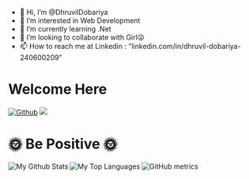 - 👋 Hi, I’m @DhruvilDobariya
- 👀 I’m interested in Web Development
- 🌱 I’m currently learning .Net
- 💞️ I’m looking to collaborate with Girl😜
- 📫 How to reach me at Linkedin : "linkedin.com/in/dhruvil-dobariya-240600209"

<!---
DhruvilDobariya/DhruvilDobariya is a ✨ special ✨ repository because its `README.md` (this file) appears on your GitHub profile.
You can click the Preview link to take a look at your changes.
--->

# Welcome Here #

[![Github](https://img.shields.io/github/followers/DhruvilDobariya?label=Follow&style=social)](https://github.com/DhruvilDobariya)
![](https://visitor-badge.laobi.icu/badge?page_id=DhruvilDobariya.DhruvilDobariya)

# 🌞 Be Positive 🌞 #


<img align="left" alt="My Github Stats" src="https://github-readme-stats.vercel.app/api?username=DhruvilDobariya&show_icons=true&count_private=true" />

<img align="left"  alt="My Top Languages" src="https://github-readme-stats.vercel.app/api/top-langs/?username=DhruvilDobariya&count_private=true&langs_count=10" />

![GitHub metrics](https://metrics.lecoq.io/DhruvilDobariya)  
